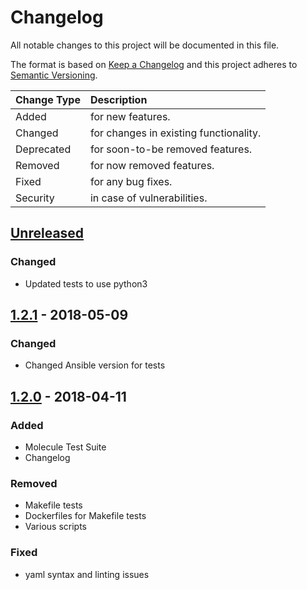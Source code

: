 # Changelog

All notable changes to this project will be documented in this file.

The format is based on [Keep a Changelog](http://keepachangelog.com/en/1.0.0/)
and this project adheres to [Semantic Versioning](http://semver.org/spec/v2.0.0.html).

| Change Type   | Description                            |
| :------------ | :------------------------------------- |
| Added         | for new features.                      |
| Changed       | for changes in existing functionality. |
| Deprecated    | for soon-to-be removed features.       |
| Removed       | for now removed features.              |
| Fixed         | for any bug fixes.                     |
| Security      | in case of vulnerabilities.            |

## [Unreleased]

### Changed

- Updated tests to use python3

## [1.2.1] - 2018-05-09

### Changed

- Changed Ansible version for tests

## [1.2.0] - 2018-04-11

### Added

- Molecule Test Suite
- Changelog

### Removed

- Makefile tests
- Dockerfiles for Makefile tests
- Various scripts

### Fixed

- yaml syntax and linting issues

[Unreleased]: https://github.com/joshuacherry/ansible-role-ldap/compare/1.2.1...HEAD
[1.2.1]: https://github.com/joshuacherry/ansible-role-ldap/compare/1.2.0...1.2.1
[1.2.0]: https://github.com/joshuacherry/ansible-role-ldap/compare/1.0.1...1.2.0

